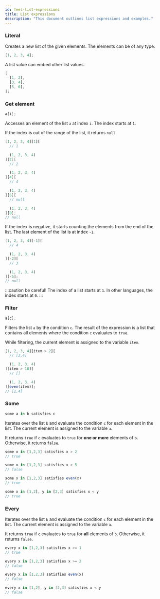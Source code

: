 ```yaml
---
id: feel-list-expressions
title: List expressions
description: "This document outlines list expressions and examples."
---
```


### Literal

Creates a new list of the given elements. The elements can be of any type.

```js
[1, 2, 3, 4];
```

A list value can embed other list values.

```js
[
  [1, 2],
  [3, 4],
  [5, 6],
];
```

### Get element

```js
a[i];
```

Accesses an element of the list `a` at index `i`. The index starts at `1`.

If the index is out of the range of the list, it returns `null`.

```js
[1, 2, 3, 4][1][
  // 1

  (1, 2, 3, 4)
][2][
  // 2

  (1, 2, 3, 4)
][4][
  // 4

  (1, 2, 3, 4)
][5][
  // null

  (1, 2, 3, 4)
][0];
// null
```

If the index is negative, it starts counting the elements from the end of the list. The last
element of the list is at index `-1`.

```js
[1, 2, 3, 4][-1][
  // 4

  (1, 2, 3, 4)
][-2][
  // 3

  (1, 2, 3, 4)
][-5];
// null
```

:::caution be careful!
The index of a list starts at `1`. In other languages, the index starts at `0`.
:::

### Filter

```js
a[c];
```

Filters the list `a` by the condition `c`. The result of the expression is a list that contains all elements where the condition `c` evaluates to `true`.

While filtering, the current element is assigned to the variable `item`.

```js
[1, 2, 3, 4][item > 2][
  // [3,4]

  (1, 2, 3, 4)
][item > 10][
  // []

  (1, 2, 3, 4)
][even(item)];
// [2,4]
```

### Some

```js
some a in b satisfies c
```

Iterates over the list `b` and evaluate the condition `c` for each element in the list. The current
element is assigned to the variable `a`.

It returns `true` if `c` evaluates to `true` for **one or more** elements of `b`. Otherwise, it
returns `false`.

```js
some x in [1,2,3] satisfies x > 2
// true

some x in [1,2,3] satisfies x > 5
// false

some x in [1,2,3] satisfies even(x)
// true

some x in [1,2], y in [2,3] satisfies x < y
// true
```

### Every

Iterates over the list `b` and evaluate the condition `c` for each element in the list. The current
element is assigned to the variable `a`.

It returns `true` if `c` evaluates to `true` for **all** elements of `b`. Otherwise, it
returns `false`.

```js
every x in [1,2,3] satisfies x >= 1
// true

every x in [1,2,3] satisfies x >= 2
// false

every x in [1,2,3] satisfies even(x)
// false

every x in [1,2], y in [2,3] satisfies x < y
// false
```
